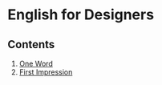 # English for Designers

## Contents

1. [One Word](01-one-word/)
2. [First Impression](02-first-impression/)
